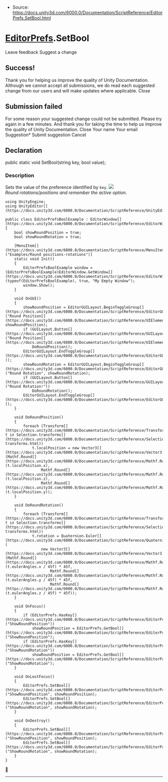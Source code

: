 * Source: https://docs.unity3d.com/6000.0/Documentation/ScriptReference/EditorPrefs.SetBool.html

#  [EditorPrefs](https://docs.unity3d.com/6000.0/Documentation/ScriptReference/EditorPrefs.html).SetBool
Leave feedback
Suggest a change
## Success!
Thank you for helping us improve the quality of Unity Documentation. Although we cannot accept all submissions, we do read each suggested change from our users and will make updates where applicable.
Close
## Submission failed
For some reason your suggested change could not be submitted. Please <a>try again</a> in a few minutes. And thank you for taking the time to help us improve the quality of Unity Documentation.
Close
Your name Your email Suggestion* Submit suggestion
Cancel
## Declaration
public static void SetBool(string key, bool value); 
### Description
Sets the value of the preference identified by `key`.
![](https://docs.unity3d.com/6000.0/Documentation/StaticFiles/ScriptRefImages/EditorPrefsBool.png)   
_Round rotations/positions and remember the active option._
```
using UnityEngine;
using UnityEditor[](https://docs.unity3d.com/6000.0/Documentation/ScriptReference/UnityEditor.html);  
  
public class EditorPrefsBoolExample : EditorWindow[](https://docs.unity3d.com/6000.0/Documentation/ScriptReference/EditorWindow.html)
{
    bool showRoundPosition = true;
    bool showRoundRotation = true;  
  
    [MenuItem[](https://docs.unity3d.com/6000.0/Documentation/ScriptReference/MenuItem.html)("Examples/Round positions-rotations")]
    static void Init()
    {
        EditorPrefsBoolExample window = (EditorPrefsBoolExample)EditorWindow.GetWindow[](https://docs.unity3d.com/6000.0/Documentation/ScriptReference/EditorWindow.GetWindow.html)(typeof(EditorPrefsBoolExample), true, "My Empty Window");
        window.Show();
    }  
  
    void OnGUI()
    {
        showRoundPosition = EditorGUILayout.BeginToggleGroup[](https://docs.unity3d.com/6000.0/Documentation/ScriptReference/EditorGUILayout.BeginToggleGroup.html)("Round Position[](https://docs.unity3d.com/6000.0/Documentation/ScriptReference/UIElements.Position.html)", showRoundPosition);
        if (GUILayout.Button[](https://docs.unity3d.com/6000.0/Documentation/ScriptReference/GUILayout.Button.html)("Round Position[](https://docs.unity3d.com/6000.0/Documentation/ScriptReference/UIElements.Position.html)!"))
            DoRoundPosition();
        EditorGUILayout.EndToggleGroup[](https://docs.unity3d.com/6000.0/Documentation/ScriptReference/EditorGUILayout.EndToggleGroup.html)();
        showRoundRotation = EditorGUILayout.BeginToggleGroup[](https://docs.unity3d.com/6000.0/Documentation/ScriptReference/EditorGUILayout.BeginToggleGroup.html)("Round Rotation", showRoundRotation);
        if (GUILayout.Button[](https://docs.unity3d.com/6000.0/Documentation/ScriptReference/GUILayout.Button.html)("Round Rotation!"))
            DoRoundRotation();
        EditorGUILayout.EndToggleGroup[](https://docs.unity3d.com/6000.0/Documentation/ScriptReference/EditorGUILayout.EndToggleGroup.html)();
    }  
  
    void DoRoundPosition()
    {
        foreach (Transform[](https://docs.unity3d.com/6000.0/Documentation/ScriptReference/Transform.html) t in Selection.transforms[](https://docs.unity3d.com/6000.0/Documentation/ScriptReference/Selection-transforms.html))
            t.localPosition = new Vector3[](https://docs.unity3d.com/6000.0/Documentation/ScriptReference/Vector3.html)(Mathf.Round[](https://docs.unity3d.com/6000.0/Documentation/ScriptReference/Mathf.Round.html)(t.localPosition.x),
                Mathf.Round[](https://docs.unity3d.com/6000.0/Documentation/ScriptReference/Mathf.Round.html)(t.localPosition.z),
                Mathf.Round[](https://docs.unity3d.com/6000.0/Documentation/ScriptReference/Mathf.Round.html)(t.localPosition.y));
    }  
  
    void DoRoundRotation()
    {
        foreach (Transform[](https://docs.unity3d.com/6000.0/Documentation/ScriptReference/Transform.html) t in Selection.transforms[](https://docs.unity3d.com/6000.0/Documentation/ScriptReference/Selection-transforms.html))
            t.rotation = Quaternion.Euler[](https://docs.unity3d.com/6000.0/Documentation/ScriptReference/Quaternion.Euler.html)(
                new Vector3[](https://docs.unity3d.com/6000.0/Documentation/ScriptReference/Vector3.html)(Mathf.Round[](https://docs.unity3d.com/6000.0/Documentation/ScriptReference/Mathf.Round.html)(t.eulerAngles.x / 45f) * 45f,
                    Mathf.Round[](https://docs.unity3d.com/6000.0/Documentation/ScriptReference/Mathf.Round.html)(t.eulerAngles.y / 45f) * 45f,
                    Mathf.Round[](https://docs.unity3d.com/6000.0/Documentation/ScriptReference/Mathf.Round.html)(t.eulerAngles.z / 45f) * 45f));
    }  
  
    void OnFocus()
    {
        if (EditorPrefs.HasKey[](https://docs.unity3d.com/6000.0/Documentation/ScriptReference/EditorPrefs.HasKey.html)("ShowRoundPosition"))
            showRoundPosition = EditorPrefs.GetBool[](https://docs.unity3d.com/6000.0/Documentation/ScriptReference/EditorPrefs.GetBool.html)("ShowRoundPosition");
        if (EditorPrefs.HasKey[](https://docs.unity3d.com/6000.0/Documentation/ScriptReference/EditorPrefs.HasKey.html)("ShowRoundRotation"))
            showRoundPosition = EditorPrefs.GetBool[](https://docs.unity3d.com/6000.0/Documentation/ScriptReference/EditorPrefs.GetBool.html)("ShowRoundRotation");
    }  
  
    void OnLostFocus()
    {
        EditorPrefs.SetBool[](https://docs.unity3d.com/6000.0/Documentation/ScriptReference/EditorPrefs.SetBool.html)("ShowRoundPosition", showRoundPosition);
        EditorPrefs.SetBool[](https://docs.unity3d.com/6000.0/Documentation/ScriptReference/EditorPrefs.SetBool.html)("ShowRoundRotation", showRoundRotation);
    }  
  
    void OnDestroy()
    {
        EditorPrefs.SetBool[](https://docs.unity3d.com/6000.0/Documentation/ScriptReference/EditorPrefs.SetBool.html)("ShowRoundPosition", showRoundPosition);
        EditorPrefs.SetBool[](https://docs.unity3d.com/6000.0/Documentation/ScriptReference/EditorPrefs.SetBool.html)("ShowRoundRotation", showRoundRotation);
    }
}

```

* * *
